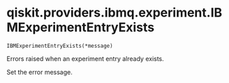 # qiskit.providers.ibmq.experiment.IBMExperimentEntryExists

`IBMExperimentEntryExists(*message)`

Errors raised when an experiment entry already exists.

Set the error message.
